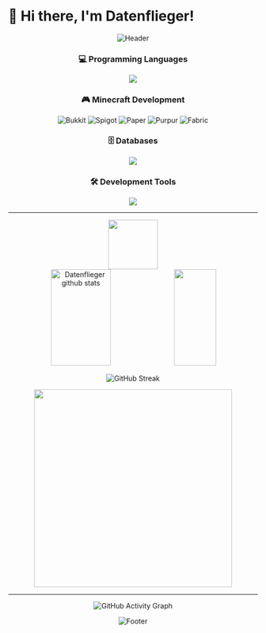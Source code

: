 # 👋 Hi there, I'm Datenflieger!

<div align="center">
  
  ![Header](https://capsule-render.vercel.app/api?type=waving&color=000000&height=140&section=header&animation=fadeIn)
</div>


<div align="center">

### 💻 Programming Languages
<img src="https://skillicons.dev/icons?i=java,js,ts,python,html,css&theme=dark" />

### 🎮 Minecraft Development
![Bukkit](https://img.shields.io/badge/Bukkit-000000?style=for-the-badge&logo=minecraft&logoColor=white)
![Spigot](https://img.shields.io/badge/Spigot-000000?style=for-the-badge&logo=minecraft&logoColor=white)
![Paper](https://img.shields.io/badge/Paper-000000?style=for-the-badge&logo=minecraft&logoColor=white)
![Purpur](https://img.shields.io/badge/Purpur-000000?style=for-the-badge&logo=minecraft&logoColor=white)
![Fabric](https://img.shields.io/badge/Fabric-000000?style=for-the-badge&logo=minecraft&logoColor=white)

### 🗄️ Databases
<img src="https://skillicons.dev/icons?i=mysql,postgresql,mongodb,sqlite&theme=dark" />

### 🛠️ Development Tools
<img src="https://skillicons.dev/icons?i=git,github,vscode,idea,maven,gradle&theme=dark" />

</div>

---


<div align="center">
  <img src="https://user-images.githubusercontent.com/74038190/212284094-e50ceeb8-de68-4ddb-8823-a4fc5dff8f7b.gif" width="100">
</div>

<div align="center">
  
  <img width="49%" height="195px" src="https://github-readme-stats.vercel.app/api?username=Datenflieger&show_icons=true&count_private=true&hide_border=true&title_color=ffffff&icon_color=ffffff&text_color=ffffff&bg_color=0d1117&border_radius=10" alt="Datenflieger github stats" /> 
  
  <img width="41%" height="195px" src="https://github-readme-stats.vercel.app/api/top-langs/?username=Datenflieger&layout=compact&hide_border=true&title_color=ffffff&text_color=ffffff&bg_color=0d1117&border_radius=10&langs_count=8"/>

</div>

<div align="center">
  
  ![GitHub Streak](https://github-readme-streak-stats.herokuapp.com/?user=Datenflieger&theme=black-ice&hide_border=true&stroke=ffffff&background=0d1117&ring=ffffff&fire=ffffff&currStreakLabel=ffffff)

</div>

<div align="center">
  <img src="https://user-images.githubusercontent.com/74038190/212284158-e840e285-664b-44d7-b79b-e264b5e54825.gif" width="400">
</div>

---

<div align="center">
  
  ![GitHub Activity Graph](https://github-readme-activity-graph.vercel.app/graph?username=Datenflieger&bg_color=0d1117&color=ffffff&line=ffffff&point=ffffff&area=true&hide_border=true&theme=high-contrast)

</div>

<div align="center">
  
  ![Footer](https://capsule-render.vercel.app/api?type=waving&color=000000&height=140&section=footer&animation=fadeIn)
